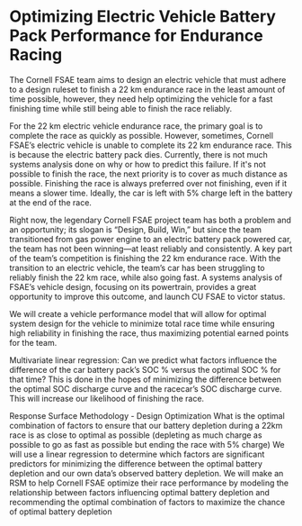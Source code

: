 # Optimizing Electric Vehicle Battery Pack Performance for Endurance Racing

The Cornell FSAE team aims to design an electric vehicle that must adhere to a design ruleset to finish a 22 km endurance race in the least amount of time possible, however, they need help optimizing the vehicle for a fast finishing time while still being able to finish the race reliably.

For the 22 km electric vehicle endurance race, the primary goal is to complete the race as quickly as possible. However, sometimes, Cornell FSAE’s electric vehicle is unable to complete its 22 km endurance race. This is because the electric battery pack dies. Currently, there is not much systems analysis done on why or how to predict this failure. If it's not possible to finish the race, the next priority is to cover as much distance as possible. Finishing the race is always preferred over not finishing, even if it means a slower time. Ideally, the car is left with 5% charge left in the battery at the end of the race.

Right now, the legendary Cornell FSAE project team has both a problem and an opportunity; its slogan is “Design, Build, Win,” but since the team transitioned from gas power engine to an electric battery pack powered car, the team has not been winning—at least reliably and consistently. A key part of the team’s competition is finishing the 22 km endurance race. With the transition to an electric vehicle, the team’s car has been struggling to reliably finish the 22 km race, while also going fast. A systems analysis of FSAE’s vehicle design, focusing on its powertrain, provides a great opportunity to improve this outcome, and launch CU FSAE to victor status.

We will create a vehicle performance model that will allow for optimal system design for the vehicle to minimize total race time while ensuring high reliability in finishing the race, thus maximizing potential earned points for the team.

Multivariate linear regression:
Can we predict what factors influence the difference of the car battery pack’s SOC % versus the optimal SOC % for that time? This is done in the hopes of minimizing the difference between the optimal SOC discharge curve and the racecar’s SOC discharge curve. This will increase our likelihood of finishing the race.

Response Surface Methodology - Design Optimization
What is the optimal combination of factors to ensure that our battery depletion during a 22km race is as close to optimal as possible (depleting as much charge as possible to go as fast as possible but ending the race with 5% charge)
We will use a linear regression to determine which factors are significant predictors for minimizing the difference between the optimal battery depletion and our own data’s observed battery depletion. 
We will make an RSM to help Cornell FSAE optimize their race performance by modeling the relationship between factors influencing optimal battery depletion and recommending the optimal combination of factors to maximize the chance of optimal battery depletion
